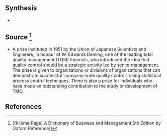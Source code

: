 ## Synthesis
- 
## Source [^1]
- A prize instituted in 1951 by the Union of Japanese Scientists and Engineers, in honour of W. Edwards Deming, one of the leading total quality management (TQM) theorists, who introduced the idea that quality control should be a strategic activity led by senior management. The prize is given to organizations or divisions of organizations that can demonstrate successful 'company-wide quality control', using statistical process control techniques. There is also a prize for individuals who have made an outstanding contribution to the study or development of TMQ.
## References

[^1]: [[(Home Page) A Dictionary of Business and Management 6th Edition by Oxford Reference]]
